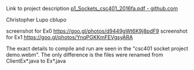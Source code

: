 Link to project description [p1_Sockets_csc401_2016fa.pdf - github.com](https://github.com/cblupodev/csc401sockets/blob/master/p1_Sockets_csc401_2016fa.pdf)

Christopher Lupo
cblupo

screenshot for Ex0 https://goo.gl/photos/d9449gWt6K9j8pdF9
screenshot for Ex1 https://goo.gl/photos/YnqPGKKmFEVgsyARA

The exact details to compile and run are seen in the "csc401 socket project demo.webm". The only difference is the files were renamed from ClientEx*.java to Ex*.java
